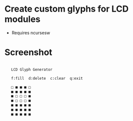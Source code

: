 Create custom glyphs for LCD modules
====================================

- Requires ncursesw

Screenshot
==========

```bash

   LCD Glyph Generator

   f:fill  d:delete  c:clear  q:exit

   □ ■ ■ ■ □
   ■ ■ ■ ■ ■
   ■ □ □ □ ■
   ■ □ □ □ ■
   ■ ■ ■ ■ ■
   ■ ■ ■ ■ ■
   ■ ■ ■ ■ ■
```
